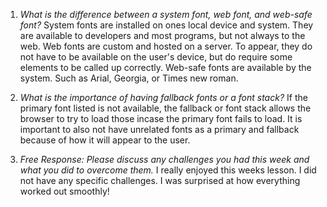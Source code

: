1. *What is the difference between a system font, web font, and web-safe font?*
System fonts are installed on ones local device and system. They are available to developers and most programs, but not always to the web. Web fonts are custom and hosted on a server. To appear, they do not have to be available on the user's device, but do require some elements to be called up correctly. Web-safe fonts are available by the system. Such as Arial, Georgia, or Times new roman.

2. *What is the importance of having fallback fonts or a font stack?*
If the primary font listed is not available, the fallback or font stack allows the browser to try to load those incase the primary font fails to load. It is important to also not have unrelated fonts as a primary and fallback because of how it will appear to the user.

3. *Free Response: Please discuss any challenges you had this week and what you did to overcome them.*
I really enjoyed this weeks lesson. I did not have any specific challenges. I was surprised at how everything worked out smoothly! 
